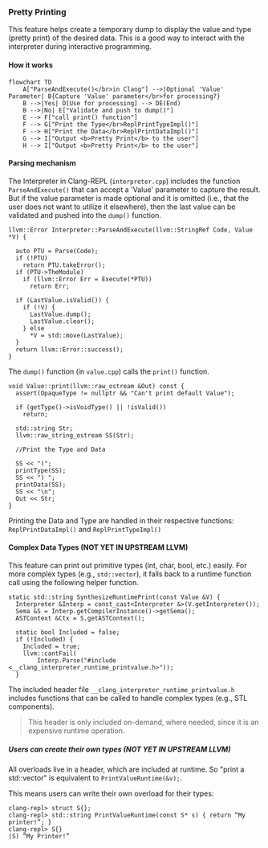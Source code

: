 ### Pretty Printing

This feature helps create a temporary dump to display the value and type 
(pretty print) of the desired data. This is a good way to interact with the 
interpreter during interactive programming.

#### How it works

```mermaid
flowchart TD
    A["ParseAndExecute()</br>in Clang"] -->|Optional 'Value' Parameter| B{Capture 'Value' parameter</br>for processing?}
    B -->|Yes| D[Use for processing] --> DE(End)
    B -->|No| E["Validate and push to dump()"]
    E --> F["call print() function"]
    F --> G["Print the Type</br>ReplPrintTypeImpl()"]
    F --> H["Print the Data</br>ReplPrintDataImpl()"]
    G --> I["Output <b>Pretty Print</b> to the user"]
    H --> I["Output <b>Pretty Print</b> to the user"]
```

#### Parsing mechanism

The Interpreter in Clang-REPL (`interpreter.cpp`) includes the function 
`ParseAndExecute()` that can accept a 'Value' parameter to capture the result. 
But if the value parameter is made optional and it is omitted (i.e., that the 
user does not want to utilize it elsewhere), then the last value can be 
validated and pushed into the `dump()` function. 

```
llvm::Error Interpreter::ParseAndExecute(llvm::StringRef Code, Value *V) {

  auto PTU = Parse(Code);
  if (!PTU)
    return PTU.takeError();
  if (PTU->TheModule)
    if (llvm::Error Err = Execute(*PTU))
      return Err;

  if (LastValue.isValid()) {
    if (!V) {
      LastValue.dump();
      LastValue.clear();
    } else
      *V = std::move(LastValue);
  }
  return llvm::Error::success();
}
```


The `dump()` function (in `value.cpp`) calls the `print()` function.

```
void Value::print(llvm::raw_ostream &Out) const {
  assert(OpaqueType != nullptr && "Can't print default Value");

  if (getType()->isVoidType() || !isValid())
    return;

  std::string Str;
  llvm::raw_string_ostream SS(Str);

  //Print the Type and Data
  
  SS << "(";
  printType(SS);
  SS << ") ";
  printData(SS);
  SS << "\n";
  Out << Str;
}
```

Printing the Data and Type are handled in their respective functions: 
`ReplPrintDataImpl()` and `ReplPrintTypeImpl()`

#### Complex Data Types  (NOT YET IN UPSTREAM LLVM)

This feature can print out primitive types (int, char, bool, etc.) easily. 
For more complex types (e.g., `std::vector`), it falls back to a runtime 
function call using the following helper function.

```
static std::string SynthesizeRuntimePrint(const Value &V) {
  Interpreter &Interp = const_cast<Interpreter &>(V.getInterpreter());
  Sema &S = Interp.getCompilerInstance()->getSema();
  ASTContext &Ctx = S.getASTContext();

  static bool Included = false;
  if (!Included) {
    Included = true;
    llvm::cantFail(
        Interp.Parse("#include <__clang_interpreter_runtime_printvalue.h>"));
  }
```

The included header file `__clang_interpreter_runtime_printvalue.h` includes 
functions that can be called to handle complex types (e.g., STL components).

> This header is only included on-demand, where needed, since it is an 
expensive runtime operation.

##### Users can create their own types  (NOT YET IN UPSTREAM LLVM)

All overloads live in a header, which are included at runtime. So "print a 
std::vector" is equivalent to `PrintValueRuntime(&v);`.

This means users can write their own overload for their types:

```
clang-repl> struct S{};
clang-repl> std::string PrintValueRuntime(const S* s) { return “My printer!”; }
clang-repl> S{}
(S) “My Printer!” 
```
